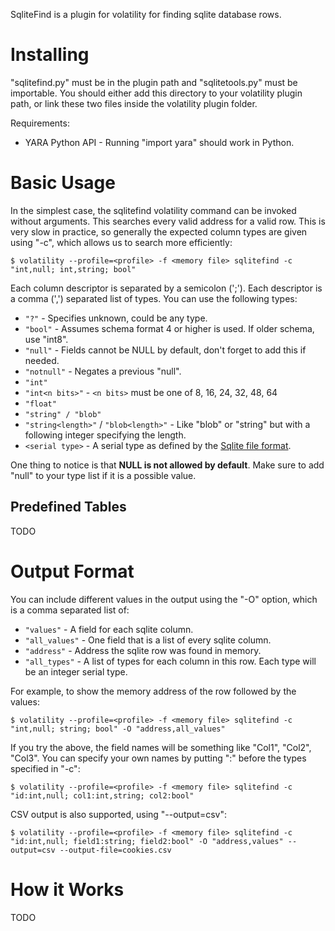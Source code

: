 
SqliteFind is a plugin for volatility for finding sqlite database rows.

Installing
==========

"sqlitefind.py" must be in the plugin path and "sqlitetools.py" must be
importable. You should either add this directory to your volatility plugin
path, or link these two files inside the volatility plugin folder.

Requirements:

  * YARA Python API - Running "import yara" should work in Python.

Basic Usage
===========

In the simplest case, the sqlitefind volatility command can be invoked without
arguments. This searches every valid address for a valid row. This is very slow
in practice, so generally the expected column types are given using "-c", which
allows us to search more efficiently:

    $ volatility --profile=<profile> -f <memory file> sqlitefind -c "int,null; int,string; bool"

Each column descriptor is separated by a semicolon (';'). Each descriptor is a
comma (',') separated list of types. You can use the following types:

  * `"?"` - Specifies unknown, could be any type.
  * `"bool"` - Assumes schema format 4 or higher is used. If older schema, use
             "int8".
  * `"null"` - Fields cannot be NULL by default, don't forget to add this if
             needed.
  * `"notnull"` - Negates a previous "null".
  * `"int"`
  * `"int<n bits>"` - `<n bits>` must be one of 8, 16, 24, 32, 48, 64
  * `"float"`
  * `"string" / "blob"`
  * `"string<length>"` / `"blob<length>"` - Like "blob" or "string" but with a
                                       following integer specifying the length.
  * `<serial type>` - A serial type as defined by the [Sqlite file
                    format](https://www.sqlite.org/fileformat2.html#record_format).

One thing to notice is that **NULL is not allowed by default**. Make sure to
add "null" to your type list if it is a possible value.


Predefined Tables
-----------------

TODO


Output Format
=============

You can include different values in the output using the "-O" option, which is
a comma separated list of:

  * `"values"` - A field for each sqlite column.
  * `"all_values"` - One field that is a list of every sqlite column.
  * `"address"` - Address the sqlite row was found in memory.
  * `"all_types"` - A list of types for each column in this row. Each type will
                  be an integer serial type.

For example, to show the memory address of the row followed by the values:

    $ volatility --profile=<profile> -f <memory file> sqlitefind -c "int,null; string; bool" -O "address,all_values"

If you try the above, the field names will be something like "Col1", "Col2",
"Col3". You can specify your own names by putting "<name>:" before the types
specified in "-c":

    $ volatility --profile=<profile> -f <memory file> sqlitefind -c "id:int,null; col1:int,string; col2:bool"

CSV output is also supported, using "--output=csv":

    $ volatility --profile=<profile> -f <memory file> sqlitefind -c "id:int,null; field1:string; field2:bool" -O "address,values" --output=csv --output-file=cookies.csv


How it Works
============

TODO
